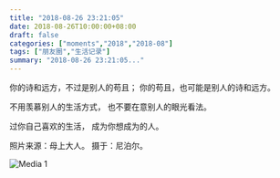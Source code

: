```yaml
---
title: "2018-08-26 23:21:05"
date: 2018-08-26T10:00:00+08:00
draft: false
categories: ["moments","2018","2018-08"]
tags: ["朋友圈","生活记录"]
summary: "2018-08-26 23:21:05..."
---
```


你的诗和远方，不过是别人的苟且；
你的苟且，也可能是别人的诗和远方。

不用羡慕别人的生活方式，
也不要在意别人的眼光看法。

过你自己喜欢的生活，
成为你想成为的人。

照片来源：母上大人。
摄于：尼泊尔。

![Media 1](/Moments/photos/2018-08-26/201808262321050.jpg)

